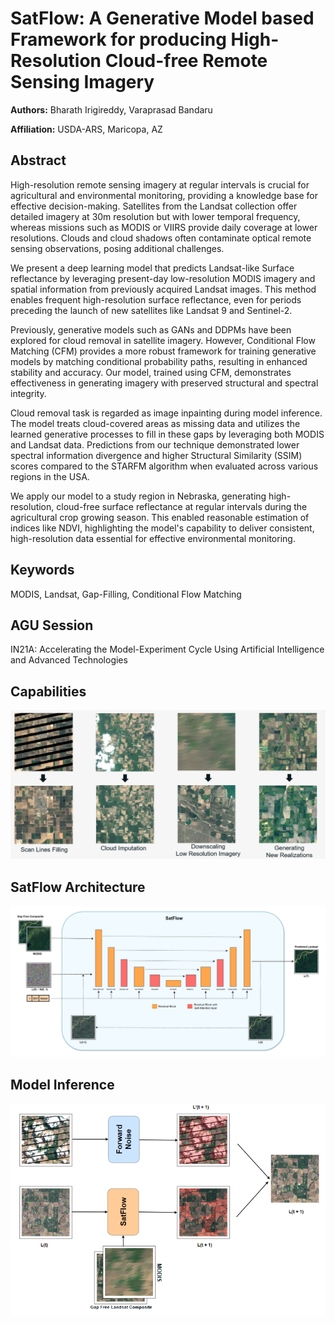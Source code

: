 # SatFlow: A Generative Model based Framework for producing High-Resolution Cloud-free Remote Sensing Imagery

**Authors:** Bharath Irigireddy, Varaprasad Bandaru

**Affiliation:** USDA-ARS, Maricopa, AZ

## Abstract

High-resolution remote sensing imagery at regular intervals is crucial for agricultural and environmental monitoring, providing a knowledge base for effective decision-making. Satellites from the Landsat collection offer detailed imagery at 30m resolution but with lower temporal frequency, whereas missions such as MODIS or VIIRS provide daily coverage at lower resolutions. Clouds and cloud shadows often contaminate optical remote sensing observations, posing additional challenges.

We present a deep learning model that predicts Landsat-like Surface reflectance by leveraging present-day low-resolution MODIS imagery and spatial information from previously acquired Landsat images. This method enables frequent high-resolution surface reflectance, even for periods preceding the launch of new satellites like Landsat 9 and Sentinel-2.

Previously, generative models such as GANs and DDPMs have been explored for cloud removal in satellite imagery. However, Conditional Flow Matching (CFM) provides a more robust framework for training generative models by matching conditional probability paths, resulting in enhanced stability and accuracy. Our model, trained using CFM, demonstrates effectiveness in generating imagery with preserved structural and spectral integrity.

Cloud removal task is regarded as image inpainting during model inference. The model treats cloud-covered areas as missing data and utilizes the learned generative processes to fill in these gaps by leveraging both MODIS and Landsat data. Predictions from our technique demonstrated lower spectral information divergence and higher Structural Similarity (SSIM) scores compared to the STARFM algorithm when evaluated across various regions in the USA.

We apply our model to a study region in Nebraska, generating high-resolution, cloud-free surface reflectance at regular intervals during the agricultural crop growing season. This enabled reasonable estimation of indices like NDVI, highlighting the model's capability to deliver consistent, high-resolution data essential for effective environmental monitoring.

## Keywords
MODIS, Landsat, Gap-Filling, Conditional Flow Matching

## AGU Session
IN21A: Accelerating the Model-Experiment Cycle Using Artificial Intelligence and Advanced Technologies

## Capabilities

![alt text](./assets/cap.png)

## SatFlow Architecture

![alt text](./assets/archi.png)

## Model Inference

![alt text](./assets/inf.png)

